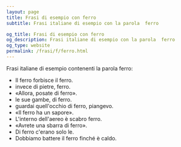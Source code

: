 ```yaml
---
layout: page
title: Frasi di esempio con ferro 
subtitle: Frasi italiane di esempio con la parola  ferro

og_title: Frasi di esempio con ferro 
og_description: Frasi italiane di esempio con la parola  ferro
og_type: website
permalink: /frasi/f/ferro.html
---
```


Frasi italiane di esempio contenenti la parola ferro:


- Il ferro forbisce il ferro.
- invece di pietre, ferro.
- «Allora, posate di ferro».
- le sue gambe, di ferro.
- guardai quell'occhio di ferro, piangevo.
- «Il ferro ha un sapore».
- L'interno dell'aereo è scabro ferro.
- «Avrete una sbarra di ferro».
- Di ferro c'erano solo le.
- Dobbiamo battere il ferro finché è caldo.
